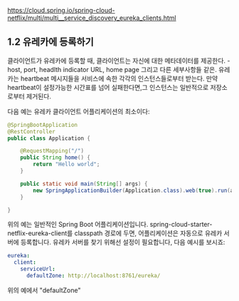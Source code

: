 https://cloud.spring.io/spring-cloud-netflix/multi/multi__service_discovery_eureka_clients.html

## 1.2 유레카에 등록하기

클라이언트가 유레카에 등록할 때, 클라이언트는 자신에 대한 메타데이터를 제공한다. - host, port, headlth indicator URL, home page 그리고 다른 세부사항들 같은. 유레카는 heartbeat 메시지들을 서비스에 속한 각각의 인스턴스들로부터 받는다. 만약 heartbeat이 설정가능한 시간표를 넘어 실패한다면,그 인스턴스는 일반적으로 저장소로부터 제거된다.

다음 예는 유레카 클라이언트 어플리케이션의 최소이다:
~~~java
@SpringBootApplication
@RestController
public class Application {

    @RequestMapping("/")
    public String home() {
        return "Hello world";
    }

    public static void main(String[] args) {
        new SpringApplicationBuilder(Application.class).web(true).run(args);
    }

}
~~~
위의 예는 일반적인 Spring Boot 어플리케이션입니다. spring-cloud-starter-netflix-eureka-client를 classpath 경로에 두면, 어플리케이션은 자동으로 유레카 서버에 등록합니다. 유레카 서버를 찾기 위해선 설정이 필요합니다, 다음 예시를 보시죠:
~~~yaml
eureka:
  client:
    serviceUrl:
      defaultZone: http://localhost:8761/eureka/
~~~
위의 예에서 "defaultZone"